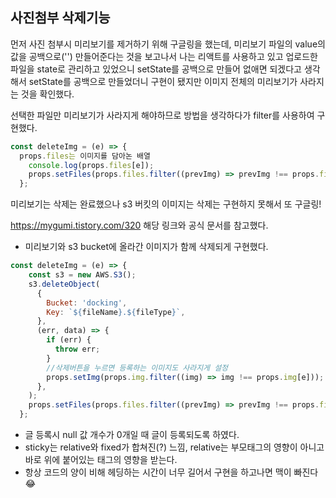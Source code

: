 ## 사진첨부 삭제기능


먼저 사진 첨부시 미리보기를 제거하기 위해 구글링을 했는데, 미리보기 파일의 value의 값을 공백으로('') 만들어준다는 것을 보고나서 나는 리액트를 사용하고 있고 업로드한 파일을 state로 관리하고 있었으니 setState를 공백으로 만들어 없애면 되겠다고 생각해서 setState를 공백으로 만들었더니 구현이 됐지만 이미지 전체의 미리보기가 사라지는 것을 확인했다.

선택한 파일만 미리보기가 사라지게 해야하므로 방법을 생각하다가 filter를 사용하여 구현했다.

```jsx
const deleteImg = (e) => {
  props.files는 이미지를 담아논 배열
    console.log(props.files[e]);
    props.setFiles(props.files.filter((prevImg) => prevImg !== props.files[e]));
  };
```

미리보기는 삭제는 완료했으나 s3 버킷의 이미지는 삭제는 구현하지 못해서 또 구글링!

https://mygumi.tistory.com/320 해당 링크와 공식 문서를 참고했다.

+ 미리보기와 s3 bucket에 올라간 이미지가 함께 삭제되게 구현했다.

```jsx
const deleteImg = (e) => {
    const s3 = new AWS.S3();
    s3.deleteObject(
      {
        Bucket: 'docking',
        Key: `${fileName}.${fileType}`,
      },
      (err, data) => {
        if (err) {
          throw err;
        }
        //삭제버튼을 누르면 등록하는 이미지도 사라지게 설정
        props.setImg(props.img.filter((img) => img !== props.img[e]));
      },
    );
    props.setFiles(props.files.filter((prevImg) => prevImg !== props.files[e]));
  };
```
+ 글 등록시 null 값 개수가 0개일 때 글이 등록되도록 하였다.
+ sticky는 relative와 fixed가 합쳐진(?) 느낌, relative는 부모태그의 영향이 아니고 바로 위에 붙어있는 태그의 영향을 받는다.
+ 항상 코드의 양이 비해 헤딩하는 시간이 너무 길어서 구현을 하고나면 맥이 빠진다😂

